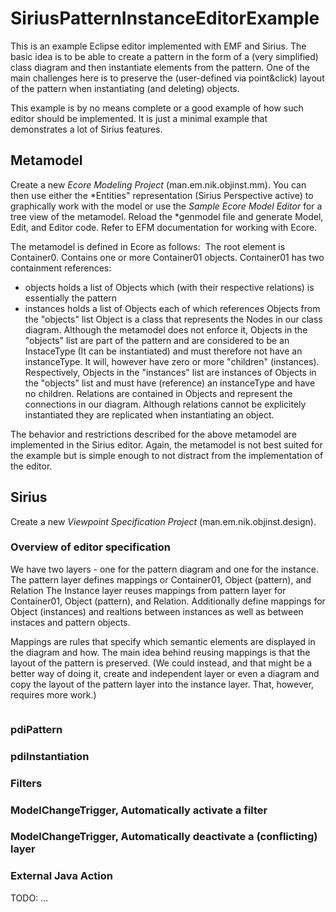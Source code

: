 # SiriusPatternInstanceEditorExample
This is an example Eclipse editor implemented with EMF and Sirius.
The basic idea is to be able to create a pattern in the form of a (very simplified) class diagram and then instantiate elements from the pattern. One of the main challenges here is to preserve the (user-defined via point&click) layout of the pattern when instantiating (and deleting) objects.

This example is by no means complete or a good example of how such editor should be implemented. It is just a minimal example that demonstrates a lot of Sirius features.

## Metamodel
Create a new *Ecore Modeling Project* (man.em.nik.objinst.mm). You can then use either the *Entities" representation (Sirius Perspective active) to graphically work with the model or use the *Sample Ecore Model Editor* for a tree view of the metamodel.
Reload the *genmodel file and generate Model, Edit, and Editor code. Refer to EFM documentation for working with Ecore.

The metamodel is defined in Ecore as follows:
<img src="" />
The root element is Container0. Contains one or more Container01 objects.
Container01 has two containment references:
 - objects holds a list of Objects which (with their respective relations) is essentially the pattern
 - instances holds a list of Objects each of which references Objects from the "objects" list
Object is a class that represents the Nodes in our class diagram. Although the metamodel does not enforce it, Objects in the "objects" list  are part of the pattern and are considered to be an InstaceType (It can be instantiated) and must therefore not have an instanceType. It will, however have zero or more "children" (instances). Respectively, Objects in the "instances" list are instances of Objects in the "objects" list and must have (reference) an instanceType and have no children.
Relations are contained in Objects and represent the connections in our diagram. 
Although relations cannot be explicitely instantiated they are replicated when instantiating an object.

The behavior and restrictions described for the above metamodel are implemented in the Sirius editor.
Again, the metamodel is not best suited for the example but is simple enough to not distract from the implementation of the editor.

## Sirius

Create a new *Viewpoint Specification Project* (man.em.nik.objinst.design). 

### Overview of editor specification
We have two layers - one for the pattern diagram and one for the instance.
The pattern layer defines mappings or Container01, Object (pattern), and Relation
The Instance layer reuses mappings from pattern layer for Container01, Object (pattern), and Relation. Additionally define mappings for Object (instances) and realtions between instances as well as between instaces and pattern objects.

Mappings are rules that specify which semantic elements are displayed in the diagram and how.
The main idea behind reusing mappings is that the layout of the pattern is preserved. (We could instead, and that might be a better way of doing it, create and independent layer or even a diagram and copy the layout of the pattern layer into the instance layer. That, however, requires more work.)

<img src="" />

### pdiPattern

### pdiInstantiation

### Filters

### ModelChangeTrigger, Automatically activate a filter

### ModelChangeTrigger, Automatically deactivate a (conflicting) layer

### External Java Action

TODO: ...
